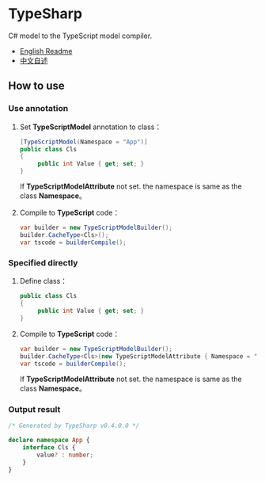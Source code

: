 # TypeSharp

C# model to the TypeScript model compiler.

- [English Readme](https://github.com/zmjack/TypeSharp/blob/master/README.md)
- [中文自述](https://github.com/zmjack/TypeSharp/blob/master/README-CN.md)



## How to use

### Use annotation

1. Set **TypeScriptModel** annotation to class：

   ```C#
   [TypeScriptModel(Namespace = "App")]
   public class Cls
   {
        public int Value { get; set; }
   }
   ```

   If **TypeScriptModelAttribute** not set. the namespace is same as the class **Namespace**。

2. Compile to **TypeScript** code：

   ```C#
   var builder = new TypeScriptModelBuilder();
   builder.CacheType<Cls>();
   var tscode = builderCompile();
   ```

   

### Specified directly

1. Define class：

   ```C#
   public class Cls
   {
        public int Value { get; set; }
   }
   ```

2. Compile to **TypeScript** code：

   ```C#
   var builder = new TypeScriptModelBuilder();
   builder.CacheType<Cls>(new TypeScriptModelAttribute { Namespace = "App" });
   var tscode = builderCompile();
   ```

   If **TypeScriptModelAttribute** not set. the namespace is same as the class **Namespace**。



### Output result

```typescript
/* Generated by TypeSharp v0.4.0.0 */

declare namespace App {
    interface Cls {
        value? : number;
    }
}
```

